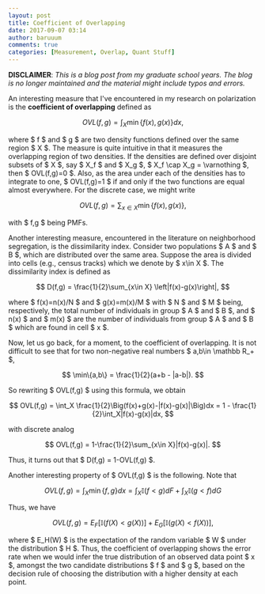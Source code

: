 ```yaml
---
layout: post
title: Coefficient of Overlapping
date: 2017-09-07 03:14
author: baruuum
comments: true
categories: [Measurement, Overlap, Quant Stuff]
---
```


**DISCLAIMER**: _This is a blog post from my graduate school years. The blog is no longer maintained and the material might include typos and errors._

An interesting measure that I've encountered in my research on polarization is the **coefficient of overlapping** defined as

$$ OVL(f,g) = \int_X \min\{f(x),g(x)\}dx, $$

where $ f $ and $ g $ are two density functions defined over the same region $ X $. The measure is quite intuitive in that it measures the overlapping region of two densities. If the densities are defined over disjoint subsets of $ X $, say $ X_f $ and $ X_g $, $ X_f \cap X_g = \varnothing $, then $ OVL(f,g)=0 $. Also, as the area under each of the densities has to integrate to one, $ OVL(f,g)=1 $ if and only if the two functions are equal almost everywhere. For the discrete case, we might write

$$ OVL(f,g) = \sum_{x\in X} \min\{f(x),g(x)\}, $$

with $ f,g $ being PMFs.

Another interesting measure, encountered in the literature on neighborhood segregation, is the dissimilarity index. Consider two populations $ A $ and $ B $, which are distributed over the same area. Suppose the area is divided into cells (e.g., census tracks) which we denote by $ x\in X $. The dissimilarity index is defined as

$$ D(f,g) = \frac{1}{2}\sum_{x\in X} \left|f(x)-g(x)\right|, $$

where $ f(x)=n(x)/N $ and $ g(x)=m(x)/M $ with $ N $ and $ M $ being, respectively, the total number of individuals in group $ A $ and $ B $, and $ n(x) $ and $ m(x) $ are the number of individuals from group $ A $ and $ B $ which are found in cell $ x $.

Now, let us go back, for a moment, to the coefficient of overlapping. It is not difficult to see that for two non-negative real numbers $ a,b\in \mathbb R_+ $,

$$ \min\{a,b\} = \frac{1}{2}(a+b - |a-b|). $$

So rewriting $ OVL(f,g) $ using this formula, we obtain

$$ OVL(f,g) = \int_X \frac{1}{2}\Big(f(x)+g(x)-|f(x)-g(x)|\Big)dx = 1 - \frac{1}{2}\int_X|f(x)-g(x)|dx, $$

with discrete analog

$$ OVL(f,g) = 1-\frac{1}{2}\sum_{x\in X}|f(x)-g(x)|. $$

Thus, it turns out that $ D(f,g) = 1-OVL(f,g) $.

Another interesting property of $ OVL(f,g) $ is the following. Note that

$$ OVL(f,g) =\int_X \min\{f,g\}dx = \int_X \mathbb I(f<g)dF + \int_X\mathbb I(g<f)dG  $$

Thus, we have

$$ OVL(f,g) = E_F[\mathbb I(f(X)<g(X))] + E_G[\mathbb I(g(X)<f(X))], $$

where $ E_H(W) $ is the expectation of the random variable $ W $ under the distribution $ H $. Thus, the coefficient of overlapping shows the error rate when we would infer the true distribution of an observed data point $ x $, amongst the two candidate distributions $ f $ and $ g $, based on the decision rule of choosing the distribution with a higher density at each point.
